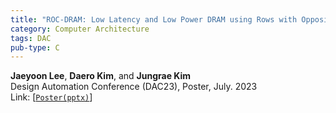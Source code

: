 ```yaml
---
title: "ROC-DRAM: Low Latency and Low Power DRAM using Rows with Opposite Charging"
category: Computer Architecture
tags: DAC
pub-type: C
---
```


**Jaeyoon Lee**, **Daero Kim**, and **Jungrae Kim** <br>
Design Automation Conference (DAC23), Poster, July. 2023 <br>
Link: [[```Poster(pptx)```](https://github.com/scalable-arch/scalable-arch.github.io/raw/main/_posts/poster/%5BDAC'23%5D%20ROC-DRAM.pptx)]